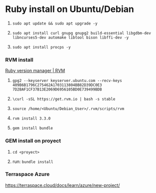 # Ruby install on Ubuntu/Debian

1. `sudo apt update && sudo apt upgrade -y`

2. `sudo apt install curl gnupg gnupg2 build-essential libgdbm-dev libncurses5-dev automake libtool bison libffi-dev -y`

3. `sudo apt install procps -y`

### RVM install

[Ruby version manager | RVM](https://rvm.io/)

1. `gpg2 --keyserver keyserver.ubuntu.com --recv-keys 409B6B1796C275462A1703113804BB82D39DC0E3 7D2BAF1CF37B13E2069D6956105BD0E739499BDB`

2. `\curl -sSL https://get.rvm.io | bash -s stable`

3. `source /home/<Ubuntu/Debian_User>/.rvm/scripts/rvm`

4. `rvm install 3.3.0`

5. `gem install bundle`

### GEM install on proyect

1. `cd <proyect>`

2. run: `bundle install`

### Terraspace Azure

https://terraspace.cloud/docs/learn/azure/new-project/
